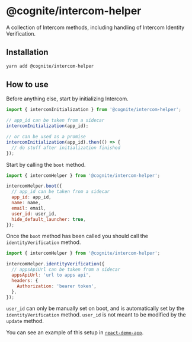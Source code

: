 # @cognite/intercom-helper

A collection of Intercom methods, including handling of Intercom Identity Verification.

## Installation

```sh
yarn add @cognite/intercom-helper
```

## How to use

Before anything else, start by initializing Intercom.

```js
import { intercomInitialization } from '@cognite/intercom-helper';

// app_id can be taken from a sidecar
intercomInitialization(app_id);

// or can be used as a promise
intercomInitialization(app_id).then(() => {
  // do stuff after initialization finished
});
```

Start by calling the `boot` method.

```js
import { intercomHelper } from '@cognite/intercom-helper';

intercomHelper.boot({
  // app_id can be taken from a sidecar
  app_id: app_id,
  name: name,
  email: email,
  user_id: user_id,
  hide_default_launcher: true,
});
```

Once the `boot` method has been called you should call the `identityVerification` method.

```js
import { intercomHelper } from '@cognite/intercom-helper';

intercomHelper.identityVerification({
  // appsApiUrl can be taken from a sidecar
  appsApiUrl: 'url to apps api',
  headers: {
    Authorization: 'bearer token',
  },
});
```

`user_id` can only be manually set on boot, and is automatically set by the `identityVerification` method.
`user_id` is not meant to be modified by the `update` method.

You can see an example of this setup in [`react-demo-app`](https://github.com/cognitedata/react-demo-app/blob/master/src/pages/Intercom/Intercom.tsx).
